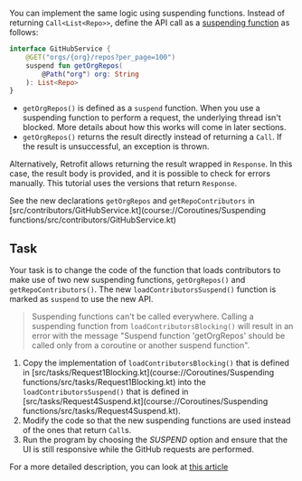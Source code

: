 You can implement the same logic using suspending functions. Instead of returning `Call<List<Repo>>`, define the API
call as a [suspending function](https://kotlinlang.org/docs/composing-suspending-functions.html) as follows:

```kotlin
interface GitHubService {
    @GET("orgs/{org}/repos?per_page=100")
    suspend fun getOrgRepos(
        @Path("org") org: String
    ): List<Repo>
}
```

* `getOrgRepos()` is defined as a `suspend` function. When you use a suspending function to perform a request, the
  underlying thread isn't blocked. More details about how this works will come in later sections.
* `getOrgRepos()` returns the result directly instead of returning a `Call`. If the result is unsuccessful, an
  exception is thrown.

Alternatively, Retrofit allows returning the result wrapped in `Response`. In this case, the result body is
provided, and it is possible to check for errors manually. This tutorial uses the versions that return `Response`.

See the new declarations `getOrgRepos` and `getRepoContributors` in [src/contributors/GitHubService.kt](course://Coroutines/Suspending functions/src/contributors/GitHubService.kt)

## Task

Your task is to change the code of the function that loads contributors to make use of two new suspending functions,
`getOrgRepos()` and `getRepoContributors()`. The new `loadContributorsSuspend()` function is marked as `suspend` to use the
new API.

> Suspending functions can't be called everywhere. Calling a suspending function from `loadContributorsBlocking()` will
> result in an error with the message "Suspend function 'getOrgRepos' should be called only from a coroutine or another
> suspend function".


1. Copy the implementation of `loadContributorsBlocking()` that is defined in [src/tasks/Request1Blocking.kt](course://Coroutines/Suspending functions/src/tasks/Request1Blocking.kt)
   into the `loadContributorsSuspend()` that is defined in [src/tasks/Request4Suspend.kt](course://Coroutines/Suspending functions/src/tasks/Request4Suspend.kt).
2. Modify the code so that the new suspending functions are used instead of the ones that return `Call`s.
3. Run the program by choosing the _SUSPEND_ option and ensure that the UI is still responsive while the GitHub requests
   are performed.

For a more detailed description, you can look at [this article](https://kotlinlang.org/docs/coroutines-and-channels.html#suspending-functions)